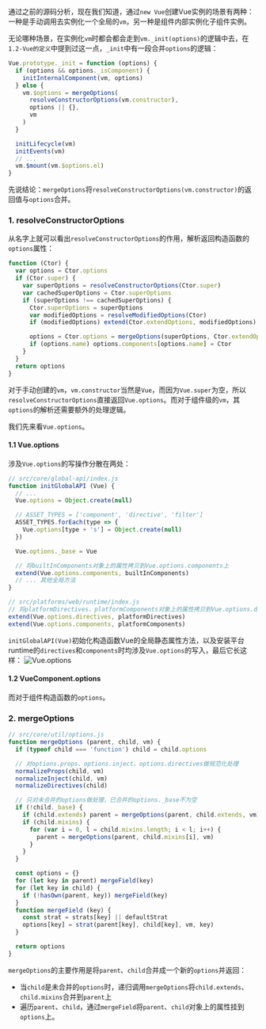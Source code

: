 通过之前的源码分析，现在我们知道，通过`new Vue`创建Vue实例的场景有两种：一种是手动调用去实例化一个全局的`vm`，另一种是组件内部实例化子组件实例。

无论哪种场景，在实例化`vm`时都会都会走到`vm._init(options)`的逻辑中去，在`1.2-Vue的定义`中提到过这一点，`_init`中有一段合并`options`的逻辑：
```js
Vue.prototype._init = function (options) {
  if (options && options._isComponent) {
    initInternalComponent(vm, options)
  } else {
    vm.$options = mergeOptions(
      resolveConstructorOptions(vm.constructor),
      options || {},
      vm
    )
  }

  initLifecycle(vm)
  initEvents(vm)
  // ...
  vm.$mount(vm.$options.el)
}
```

先说结论：`mergeOptions`将`resolveConstructorOptions(vm.constructor)`的返回值与`options`合并。

### 1. resolveConstructorOptions
从名字上就可以看出`resolveConstructorOptions`的作用，解析返回构造函数的`options`属性：
```js
function (Ctor) {
  var options = Ctor.options
  if (Ctor.super) {
    var superOptions = resolveConstructorOptions(Ctor.super)
    var cachedSuperOptions = Ctor.superOptions
    if (superOptions !== cachedSuperOptions) {
      Ctor.superOptions = superOptions
      var modifiedOptions = resolveModifiedOptions(Ctor)
      if (modifiedOptions) extend(Ctor.extendOptions, modifiedOptions)

      options = Ctor.options = mergeOptions(superOptions, Ctor.extendOptions)
      if (options.name) options.components[options.name] = Ctor
    }
  }
  return options
}
```

对于手动创建的`vm`，`vm.constructor`当然是`Vue`，而因为`Vue.super`为空，所以`resolveConstructorOptions`直接返回`Vue.options`。而对于组件级的`vm`，其`options`的解析还需要额外的处理逻辑。

我们先来看`Vue.options`。

#### 1.1 Vue.options
涉及`Vue.options`的写操作分散在两处：
```js
// src/core/global-api/index.js
function initGlobalAPI (Vue) {
  // ...
  Vue.options = Object.create(null)

  // ASSET_TYPES = ['component', 'directive', 'filter']
  ASSET_TYPES.forEach(type => {
    Vue.options[type + 's'] = Object.create(null)
  })

  Vue.options._base = Vue

  // 将builtInComponents对象上的属性拷贝到Vue.options.components上
  extend(Vue.options.components, builtInComponents)
  // ... 其他全局方法
}

// src/platforms/web/runtime/index.js
// 将platformDirectives、platformComponents对象上的属性拷贝到Vue.options.directives、Vue.options.components上
extend(Vue.options.directives, platformDirectives)
extend(Vue.options.components, platformComponents)
```

`initGlobalAPI(Vue)`初始化构造函数Vue的全局静态属性方法，以及安装平台runtime的`directives`和`components`时均涉及`Vue.options`的写入，最后它长这样：
![Vue.options](https://pic.downk.cc/item/5f588c47160a154a67f06d84.jpg)

#### 1.2 VueComponent.options
而对于组件构造函数的`options`。

### 2. mergeOptions
```js
// src/core/util/options.js
function mergeOptions (parent, child, vm) {
  if (typeof child === 'function') child = child.options

  // 对options.props、options.inject、options.directives做规范化处理
  normalizeProps(child, vm)
  normalizeInject(child, vm)
  normalizeDirectives(child)

  // 只对未合并的options做处理，已合并的options._base不为空
  if (!child._base) {
    if (child.extends) parent = mergeOptions(parent, child.extends, vm)
    if (child.mixins) {
      for (var i = 0, l = child.mixins.length; i < l; i++) {
        parent = mergeOptions(parent, child.mixins[i], vm)
      }
    }
  }

  const options = {}
  for (let key in parent) mergeField(key)
  for (let key in child) {
    if (!hasOwn(parent, key)) mergeField(key)
  }
  function mergeField (key) {
    const strat = strats[key] || defaultStrat
    options[key] = strat(parent[key], child[key], vm, key)
  }

  return options
}
```

`mergeOptions`的主要作用是将`parent`、`child`合并成一个新的`options`并返回：
- 当`child`是未合并的`options`时，递归调用`mergeOptions`将`child.extends`、`child.mixins`合并到`parent`上
- 遍历`parent`、`child`，通过`mergeField`将`parent`、`child`对象上的属性挂到`options`上。
